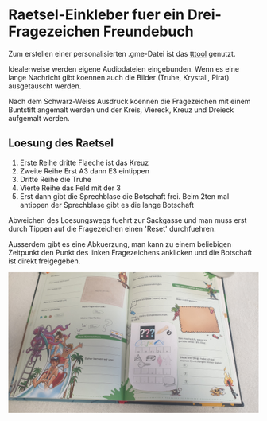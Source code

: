 # Raetsel-Einkleber fuer ein Drei-Fragezeichen Freundebuch


Zum erstellen einer personalisierten .gme-Datei ist das [tttool](https://github.com/entropia/tip-toi-reveng)
genutzt.


Idealerweise werden eigene Audiodateien eingebunden. Wenn es eine lange
Nachricht gibt koennen auch die Bilder (Truhe, Krystall, Pirat) ausgetauscht
werden. 

Nach dem Schwarz-Weiss Ausdruck koennen die Fragezeichen mit einem Buntstift
angemalt werden und der Kreis, Viereck, Kreuz und Dreieck aufgemalt werden.


## Loesung des Raetsel

1. Erste Reihe dritte Flaeche ist das Kreuz
2. Zweite Reihe Erst A3 dann E3 eintippen
3. Dritte Reihe die Truhe
4. Vierte Reihe das Feld mit der 3
5. Erst dann gibt die Sprechblase die Botschaft frei. Beim 2ten mal antippen
der Sprechblase gibt es die lange Botschaft

Abweichen des Loesungswegs fuehrt zur Sackgasse und man muss erst durch
Tippen auf die Fragezeichen einen 'Reset' durchfuehren.


Ausserdem gibt es eine Abkuerzung, man kann zu einem beliebigen Zeitpunkt
den Punkt des linken Fragezeichens anklicken und die Botschaft ist direkt
freigegeben.


![InfoBild](InfoBild.jpg)

